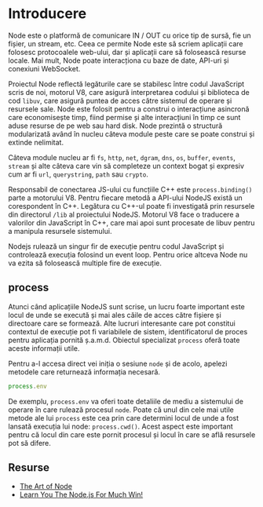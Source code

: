# Introducere

Node este o platformă de comunicare IN / OUT cu orice tip de sursă, fie un fișier, un stream, etc. Ceea ce permite Node este să scriem aplicații care folosesc protocoalele web-ului, dar și aplicații care să folosească resurse locale. Mai mult, Node poate interacționa cu baze de date, API-uri și conexiuni WebSocket.

Proiectul Node reflectă legăturile care se stabilesc între codul JavaScript scris de noi, motorul V8, care asigură interpretarea codului și biblioteca de cod `libuv`, care asigură puntea de acces către sistemul de operare și resursele sale. Node este folosit pentru a construi o interacțiune asincronă care economisește timp, fiind permise și alte interacțiuni în timp ce sunt aduse resurse de pe web sau hard disk. Node prezintă o structură modularizată având în nucleu câteva module peste care se poate construi și extinde nelimitat.

Câteva module nucleu ar fi `fs`, `http`, `net`, `dgram`, `dns`, `os`, `buffer`, `events`, `stream` și alte câteva care vin să completeze un context bogat și expresiv cum ar fi `url`, `querystring`, `path` sau `crypto`.

Responsabil de conectarea JS-ului cu funcțiile C++ este `process.binding()` parte a motorului V8. Pentru fiecare metodă a API-ului NodeJS există un corespondent în C++. Legătura cu C++-ul poate fi investigată prin resursele din directorul `/lib` al proiectului NodeJS. Motorul V8 face o traducere a valorilor din JavaScript în C++, care mai apoi sunt procesate de libuv pentru a manipula resursele sistemului.

Nodejs rulează un singur fir de execuție pentru codul JavaScript și controlează execuția folosind un event loop. Pentru orice altceva Node nu va ezita să folosească multiple fire de execuție.

## process

Atunci când aplicațiile NodeJS sunt scrise, un lucru foarte important este locul de unde se execută și mai ales căile de acces către fișiere și directoare care se formează. Alte lucruri interesante care pot constitui contextul de execuție pot fi variabilele de sistem, identificatorul de proces pentru aplicația pornită ș.a.m.d. Obiectul specializat `process` oferă toate aceste informații utile.

Pentru a-l accesa direct vei iniția o sesiune `node` și de acolo, apelezi metodele care returnează informația necesară.

```javascript
process.env
```

De exemplu, `process.env` va oferi toate detaliile de mediu a sistemului de operare în care rulează procesul `node`. Poate că unul din cele mai utile metode ale lui `process` este cea prin care determini locul de unde a fost lansată execuția lui node: `process.cwd()`. Acest aspect este important pentru că locul din care este pornit procesul și locul în care se află resursele pot să difere.

## Resurse

- [The Art of Node](https://github.com/maxogden/art-of-node)
- [Learn You The Node.js For Much Win!](https://github.com/workshopper/learnyounode#learn-you-the-nodejs-for-much-win)
